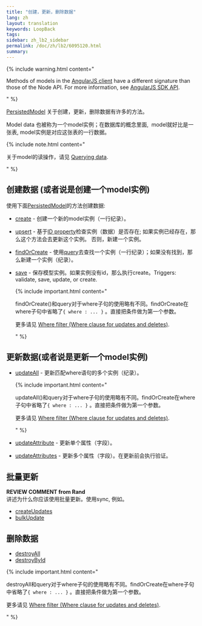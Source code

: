 ```yaml
---
title: "创建，更新，删除数据"
lang: zh
layout: translation
keywords: LoopBack
tags:
sidebar: zh_lb2_sidebar
permalink: /doc/zh/lb2/6095120.html
summary:
---
```


{% include warning.html content="

Methods of models in the [AngularJS client](https://docs.strongloop.com/display/zh/AngularJS+JavaScript+SDK) have a different signature than those of the Node API.
For more information, see [AngularJS SDK API](http://apidocs.strongloop.com/loopback-sdk-angular/).

" %}

[PersistedModel](http://apidocs.strongloop.com/loopback/#persistedmodel-new-persistedmodel) 关于创建，更新，删除数据有许多的方法。

Model data 也被称为一个model实例；在数据库的概念里面,  model就好比是一张表, model实例是对应这张表的一行数据。

{% include note.html content="

关于model的读操作，请见 [Querying data](Querying-data.html).

" %}

## 创建数据 (或者说是创建一个model实例)

使用下面[PersistedModel](http://apidocs.strongloop.com/loopback/#persistedmodel)的方法创建数据:

*   [create](http://apidocs.strongloop.com/loopback/#persistedmodel-create) - 创建一个新的model实例（一行纪录）。
*   [upsert](http://apidocs.strongloop.com/loopback/#persistedmodel-upsert) - 基于[ID property](Model-definition-JSON-file.html#ModeldefinitionJSONfile-IDproperties)检查实例（数据）是否存在; 如果实例已经存在，那么这个方法会去更新这个实例。 否则，新建一个实例。
*   [findOrCreate](http://apidocs.strongloop.com/loopback/#persistedmodel-findorcreate) - 使用[query](Querying-data.html)去查找一个实例（一行纪录）；如果没有找到，那么新建一个实例（纪录）。
*   [save](http://apidocs.strongloop.com/loopback/#persistedmodel-prototype-save) - 保存模型实例。如果实例没有id，那么执行create。Triggers: validate, save, update, or create.

    {% include important.html content="

    findOrCreate()和query对于where子句的使用略有不同。findOrCreate在where子句中省略了`{ where : ... }` 。直接把条件做为第一个参数。

    更多请见 [Where filter (Where clause for updates and deletes)](https://docs.strongloop.com/display/LB/Where+filter#Wherefilter-Whereclauseforupdatesanddeletes).

    " %}

## 更新数据(或者说是更新一个model实例)

*   [updateAll](http://apidocs.strongloop.com/loopback/#persistedmodel-updateall) - 更新匹配where语句的多个实例（纪录）。

    {% include important.html content="

    updateAll()和query对于where子句的使用略有不同。findOrCreate在where子句中省略了`{ where : ... }` 。直接把条件做为第一个参数。

    更多请见 [Where filter (Where clause for updates and deletes)](https://docs.strongloop.com/display/LB/Where+filter#Wherefilter-Whereclauseforupdatesanddeletes).

    " %}
*   [updateAttribute](http://apidocs.strongloop.com/loopback/#persistedmodel-prototype-updateattribute) - 更新单个属性（字段）。
*   [updateAttributes](http://apidocs.strongloop.com/loopback/#persistedmodel-prototype-updateattributes) - 更新多个属性（字段）。在更新前会执行验证。

## 批量更新

<div class="sl-hidden"><strong>REVIEW COMMENT from Rand</strong><br>讲述为什么你应该使用批量更新。使用sync, 例如。</div>

*   [createUpdates](http://apidocs.strongloop.com/loopback/#persistedmodel-createupdates)
*   [bulkUpdate](http://apidocs.strongloop.com/loopback/#persistedmodel-bulkupdate)

## 删除数据

*   [destroyAll](http://apidocs.strongloop.com/loopback/#persistedmodel-destroyall)
*   [destroyById](http://apidocs.strongloop.com/loopback/#persistedmodel-destroybyid)

{% include important.html content="

destroyAll和query对于where子句的使用略有不同。findOrCreate在where子句中省略了`{ where : ... }` 。直接把条件做为第一个参数。

更多请见 [Where filter (Where clause for updates and deletes)](https://docs.strongloop.com/display/LB/Where+filter#Wherefilter-Whereclauseforupdatesanddeletes).

" %}
